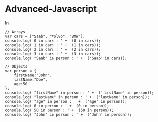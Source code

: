 # Advanced-Javascript
In

    // Arrays
    var cars = ["Saab", "Volvo", "BMW"];
    console.log('0 in cars : ' +  (0 in cars));
    console.log('1 in cars : ' +  (1 in cars));
    console.log('2 in cars : ' +  (2 in cars));
    console.log('3 in cars : ' +  (3 in cars));
    console.log('"Saab" in person : ' +  ('Saab' in cars));

    // Objects
    var person = {
        firstName:"John", 
        lastName:"Doe", 
        age:50
    };
    console.log('"firstName" in person : ' +  ('firstName' in person));
    console.log('"lastName" in person : ' +  ('lastName' in person));
    console.log('"age" in person : ' +  ('age' in person));
    console.log('0 in person : ' +  (0 in person));
    console.log('50 in person : ' +  (50 in person));
    console.log('"John" in person : ' +  ('John' in person));
